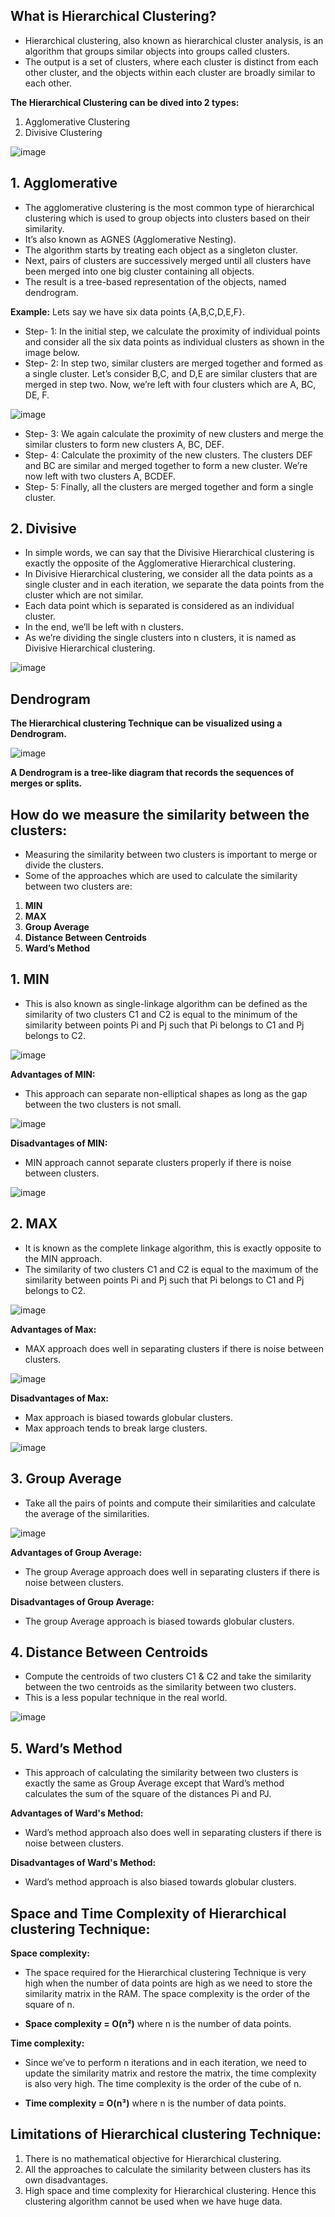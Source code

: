 ## **What is Hierarchical Clustering?**

- Hierarchical clustering, also known as hierarchical cluster analysis, is an algorithm that groups similar objects into groups called clusters.
- The output is a set of clusters, where each cluster is distinct from each other cluster, and the objects within each cluster are broadly similar to each other.

**The Hierarchical Clustering can be dived into 2 types:**
1. Agglomerative Clustering
2. Divisive Clustering

![image](https://user-images.githubusercontent.com/63282184/134355337-737f160b-9d31-46f5-8e25-e927ba38bd14.png)



## **1. Agglomerative**

- The agglomerative clustering is the most common type of hierarchical clustering which is used to group objects into clusters based on their similarity. 
- It’s also known as AGNES (Agglomerative Nesting).
- The algorithm starts by treating each object as a singleton cluster. 
- Next, pairs of clusters are successively merged until all clusters have been merged into one big cluster containing all objects. 
- The result is a tree-based representation of the objects, named dendrogram.


**Example:** Lets say we have six data points {A,B,C,D,E,F}.
- Step- 1: In the initial step, we calculate the proximity of individual points and consider all the six data points as individual clusters as shown in the image below.
- Step- 2: In step two, similar clusters are merged together and formed as a single cluster. Let’s consider B,C, and D,E are similar clusters that are merged in step two. Now, we’re left with four clusters which are A, BC, DE, F.

![image](https://user-images.githubusercontent.com/63282184/134357953-59ce9212-0d74-4a12-9b14-25d07899d759.png)

- Step- 3: We again calculate the proximity of new clusters and merge the similar clusters to form new clusters A, BC, DEF.
- Step- 4: Calculate the proximity of the new clusters. The clusters DEF and BC are similar and merged together to form a new cluster. We’re now left with two clusters A, BCDEF.
- Step- 5: Finally, all the clusters are merged together and form a single cluster.

## **2. Divisive**

- In simple words, we can say that the Divisive Hierarchical clustering is exactly the opposite of the Agglomerative Hierarchical clustering. 
- In Divisive Hierarchical clustering, we consider all the data points as a single cluster and in each iteration, we separate the data points from the cluster which are not similar. 
- Each data point which is separated is considered as an individual cluster. 
- In the end, we’ll be left with n clusters.
- As we’re dividing the single clusters into n clusters, it is named as Divisive Hierarchical clustering.

![image](https://user-images.githubusercontent.com/63282184/134359640-2caf09c0-338e-400f-a76a-aa1121f8531d.png)


## Dendrogram
**The Hierarchical clustering Technique can be visualized using a Dendrogram.**

![image](https://user-images.githubusercontent.com/63282184/134359840-bb525d3f-ae04-4220-9d7d-af5234ac6de6.png)

**A Dendrogram is a tree-like diagram that records the sequences of merges or splits.**



## How do we measure the similarity between the clusters:

- Measuring the similarity between two clusters is important to merge or divide the clusters. 
- Some of the approaches which are used to calculate the similarity between two clusters are:

1. **MIN**
2. **MAX**
3. **Group Average**
4. **Distance Between Centroids**
5. **Ward’s Method**

## 1. MIN

- This is also known as single-linkage algorithm can be defined as the similarity of two clusters C1 and C2 is equal to the minimum of the similarity between points Pi and Pj such that Pi belongs to C1 and Pj belongs to C2.

![image](https://user-images.githubusercontent.com/63282184/134361351-425dc982-d8e2-4e40-9d0c-3b31c756ecea.png)

**Advantages of MIN:**

- This approach can separate non-elliptical shapes as long as the gap between the two clusters is not small.

![image](https://user-images.githubusercontent.com/63282184/134362455-82857f21-eb09-4642-a625-5b9189a67df9.png)

**Disadvantages of MIN:**

- MIN approach cannot separate clusters properly if there is noise between clusters.

![image](https://user-images.githubusercontent.com/63282184/134362687-2ab3c381-ac48-4897-9898-b0caf2f84ac8.png)


## 2. **MAX**

- It is known as the complete linkage algorithm, this is exactly opposite to the MIN approach.
- The similarity of two clusters C1 and C2 is equal to the maximum of the similarity between points Pi and Pj such that Pi belongs to C1 and Pj belongs to C2.

![image](https://user-images.githubusercontent.com/63282184/134370428-a5aacc66-0a50-4ecb-9a14-e0071228d3db.png)

**Advantages of Max:**

- MAX approach does well in separating clusters if there is noise between clusters.

![image](https://user-images.githubusercontent.com/63282184/134370685-c2aeb43d-fd7a-4829-91ad-eeab1d12c375.png)


**Disadvantages of Max:**

- Max approach is biased towards globular clusters.
- Max approach tends to break large clusters.

![image](https://user-images.githubusercontent.com/63282184/134370833-4922c60f-199d-46ad-83e9-5ff47a049e8e.png)


## 3. **Group Average**

- Take all the pairs of points and compute their similarities and calculate the average of the similarities.

![image](https://user-images.githubusercontent.com/63282184/134370997-145e13bc-14f7-42cc-ac9e-df1767d2c993.png)


**Advantages of Group Average:**
- The group Average approach does well in separating clusters if there is noise between clusters.

**Disadvantages of Group Average:**
- The group Average approach is biased towards globular clusters.


## 4. **Distance Between Centroids**

- Compute the centroids of two clusters C1 & C2 and take the similarity between the two centroids as the similarity between two clusters. 
- This is a less popular technique in the real world.

![image](https://user-images.githubusercontent.com/63282184/134371740-1cc9cd6d-8162-4f81-ae3f-84f3d559d8b1.png)


## 5. **Ward’s Method**

- This approach of calculating the similarity between two clusters is exactly the same as Group Average except that Ward’s method calculates the sum of the square of the distances Pi and PJ.

**Advantages of Ward's Method:**
- Ward’s method approach also does well in separating clusters if there is noise between clusters.

**Disadvantages of Ward's Method:**
- Ward’s method approach is also biased towards globular clusters.

## Space and Time Complexity of Hierarchical clustering Technique:

**Space complexity:**

- The space required for the Hierarchical clustering Technique is very high when the number of data points are high as we need to store the similarity matrix in the RAM. The space complexity is the order of the square of n.

- **Space complexity = O(n²)** where n is the number of data points.

**Time complexity:**

- Since we’ve to perform n iterations and in each iteration, we need to update the similarity matrix and restore the matrix, the time complexity is also very high. The time complexity is the order of the cube of n.

- **Time complexity = O(n³)** where n is the number of data points.

## Limitations of Hierarchical clustering Technique:

1. There is no mathematical objective for Hierarchical clustering.
2. All the approaches to calculate the similarity between clusters has its own disadvantages.
3. High space and time complexity for Hierarchical clustering. Hence this clustering algorithm cannot be used when we have huge data.
  






































